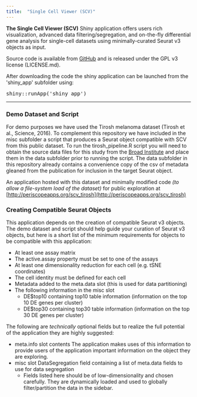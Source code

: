 ```yaml
---
title:  "Single Cell Viewer (SCV)"
---
```




**__The Single Cell Viewer (SCV)__** Shiny application offers users rich visualization, advanced data filtering/segregation, and on-the-fly differential gene analysis for single-cell datasets using minimally-curated Seurat v3 objects as input.

Source code is available from [GitHub](https://github.com/neuhausi/single-cell-viewer) and is released under the GPL v3 license (LICENSE.md).

After downloading the code the shiny application can be launched from the 'shiny_app' subfolder using:
<pre>shiny::runApp('shiny_app')</pre>

---

### Demo Dataset and Script

For demo purposes we have used the Tirosh melanoma dataset (Tirosh et al., Science, 2016).  To complement this repository we have included in the misc subfolder a script that produces a Seurat object compatible with SCV from this public dataset.  To run the tirosh_pipeline.R script you will need to obtain the source data files for this study from the [Broad Institute](https://portals.broadinstitute.org/single_cell/study/SCP11/melanoma-intra-tumor-heterogeneity) and place them in the data subfolder prior to running the script.  The data subfolder in this repository already contains a convenience copy of the csv of metadata gleaned from the publication for inclusion in the target Seurat object.

An application hosted with this dataset and minimally modified code _(to allow a file-system load of the dataset)_ for public exploration at [http://periscopeapps.org/scv_tirosh](http://periscopeapps.org/scv_tirosh)


### Creating Compatible Seurat Objects

This application depends on the creation of compatible Seurat v3 objects.  The demo dataset and script should help guide your curation of Seurat v3 objects, but here is a short list of the minimum requirements for objects to be compatible with this application:

* At least one assay matrix
* The active.assay property must be set to one of the assays
* At least one dimensionality reduction for each cell (e.g. tSNE coordinates)
* The cell identity must be defined for each cell
* Metadata added to the meta.data slot (this is used for data partitioning)
* The following information in the misc slot
    * DE$top10 containing top10 table information (information on the top 10 DE genes per cluster)
    * DE$top30 containing top30 table information (information on the top 30 DE genes per cluster)

The following are *technically* optional fields but to realize the full potential of the application they are highly suggested:

* meta.info slot contents
    The application makes uses of this information to provide users of the application important information on the object they are exploring.
* misc slot DataSegregation field containing a list of meta.data fields to use for data segregation
    * Fields listed here should be of low-dimensionality and chosen carefully.  They are dynamically loaded and used to globally filter/partition the data in the sidebar.

